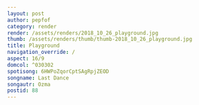 ```yaml
---
layout: post
author: pepfof
category: render
render: /assets/renders/2018_10_26_playground.jpg
thumb: /assets/renders/thumb/thumb-2018_10_26_playground.jpg
title: Playground
navigation_override: /
aspect: 16/9
domcol: ^030302
spotisong: 6HWPoZqorCptSAgRpjZEOD
songname: Last Dance
songautr: Ozma
postid: 88
---
```


<!--USER BEGIN 1-->

<!--USER END 1-->

<!--more-->
<!--USER BEGIN 2-->

<!--USER END 2-->

